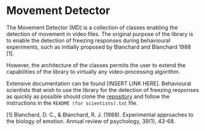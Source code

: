 # Movement Detector

The Movement Detector (MD) is a collection of classes enabling the detection of movement in video files. The original
purpose of the library is to enable the detection of freezing responses during behavioural experiments,
such as initially proposed by Blanchard and Blanchard 1988 [1].

However, the architecture of the classes permits the user to extend the capabilities of the library to virtually any
video-processing algorithm.

Extensive documentation can be found [INSERT LINK HERE]. Behavioural scientists that wish to use the library for
the detection of freezing responses as quickly as possible should clone the 
[repository](https://github.com/petioptrv/movement_detector) and follow the instructions in the 
`README (for scientists).txt` file.


[1] Blanchard, D. C., & Blanchard, R. J. (1988). Experimental approaches to the biology of emotion. Annual review of psychology, 39(1), 43-68.
